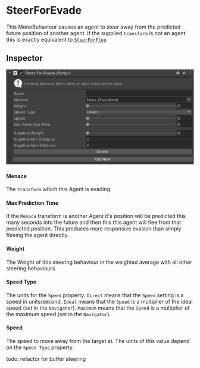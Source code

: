 # SteerForEvade

This MonoBehaviour causes an agent to steer away from the predicted future position of another agent. If the supplied `transform` is not an agent this is exactly equivalent to [`SteerForFlee`](../SteerForFlee).

## Inspector

![EntityIdentity Inspector](../../../../images/SteerForEvadeInspector.png)

#### Menace

The `transform` which this Agent is evading.

#### Max Prediction Time

If the `Menace` transform is another Agent it's position will be predicted this many seconds into the future and then this this agent will flee from that predicted position. This produces more responsive evasion than simply fleeing the agent directly.

#### Weight

The Weight of this steering behaviour in the weighted average with all other steering behaviours.

#### Speed Type

The units for the `Speed` property. `Direct` means that the `Speed` setting is a speed in units/second. `Ideal` means that the `Speed` is a multiplier of the ideal speed (set in the `Navigator`). `Maximum` means that the `Speed` is a multiplier of the maximum speed (set in the `Navigator`).

#### Speed

The speed to move away from the target at. The units of this value depend on the `Speed Type` property.

todo: refactor for buffer steering
